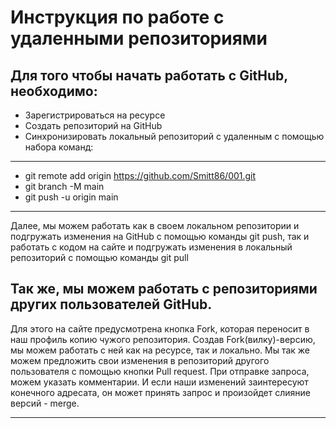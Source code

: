 # Инструкция по работе с удаленными репозиториями

## Для того чтобы начать работать с GitHub, необходимо:
* Зарегистрироваться на ресурсе
* Создать репозиторий на GitHub
* Синхронизировать локальный репозиторий с удаленным с помощью набора команд:
------------------------------
* git remote add origin https://github.com/Smitt86/001.git
* git branch -M main
* git push -u origin main
--------------------------
Далее, мы можем работать как в своем локальном репозитории и подгружать изменения на GitHub с помощью команды git push, так и работать с кодом на сайте и подгружать изменения в локальный репозиторий с помощью команды git pull

## Так же, мы можем работать с репозиториями других пользователей GitHub. 
Для этого на сайте предусмотрена кнопка Fork, которая переносит в наш профиль копию чужого репозитория. Создав Fork(вилку)-версию, мы можем работать с ней как на ресурсе, так и локально. 
Мы так же можем предложить свои изменения в репозиторий другого пользователя с помощью кнопки Pull request. При отправке запроса, можем указать комментарии. И если наши изменений заинтересуют конечного адресата, он может принять запрос и произойдет слияние версий - merge.

----------------------
